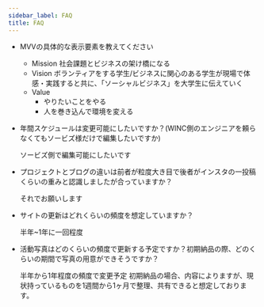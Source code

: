 ```yaml
---
sidebar_label: FAQ
title: FAQ
---
```


- MVVの具体的な表示要素を教えてください
    - Mission
        社会課題とビジネスの架け橋になる
    - Vision
        ボランティアをする学生/ビジネスに関心のある学生が現場で体感・実践すると共に、「ソーシャルビジネス」を大学生に伝えていく
    - Value
        - やりたいことをやる
        - 人を巻き込んで環境を変える

- 年間スケジュールは変更可能にしたいですか？(WINC側のエンジニアを頼らなくてもソービズ様だけで編集したいですか)

    ソービズ側で編集可能にしたいです

- プロジェクトとブログの違いは前者が粒度大き目で後者がインスタの一投稿くらいの重みと認識しましたが合っていますか？

    それでお願いします

- サイトの更新はどれくらいの頻度を想定していますか？

    半年~1年に一回程度

- 活動写真はどのくらいの頻度で更新する予定ですか？初期納品の際、どのくらいの期間で写真の用意ができそうですか？

    半年から1年程度の頻度で変更予定
    初期納品の場合、内容によりますが、現状持っているものを1週間から1ヶ月で整理、共有できると想定しております。
